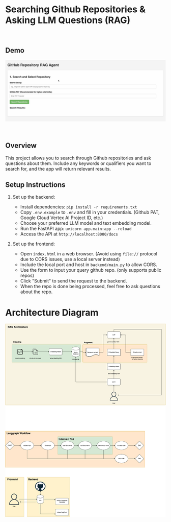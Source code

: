 # Searching Github Repositories & Asking LLM Questions (RAG)

<br>

## Demo
<p align="center">
   <a href="https://youtu.be/aV4cq7W9uY0">
      <img src="./cover-photo.png" alt="cover-photo"/>
   </a>
</p>

<br>

## Overview
This project allows you to search through Github repositories and ask questions about them. 
Include any keywords or qualifiers you want to search for, and the app will return relevant results.

## Setup Instructions
1. Set up the backend:
   - Install dependencies: `pip install -r requirements.txt`
   - Copy `.env.example` to `.env` and fill in your credentials. (Github PAT, Google Cloud Vertex AI Project ID, etc.)
   - Choose your preferred LLM model and text embedding model.
   - Run the FastAPI app: `uvicorn app.main:app --reload`
   - Access the API at `http://localhost:8000/docs`

2. Set up the frontend:
    - Open `index.html` in a web browser. (Avoid using `file://` protocol due to CORS issues, use a local server instead)
    - Include the local port and host in `backend/main.py` to allow CORS.
    - Use the form to input your query github repo. (only supports public repos)
    - Click "Submit" to send the request to the backend.
    - When the repo is done being processed, feel free to ask questions about the repo.

# Architecture Diagram

![architecture_diagram](./4052_a2.drawio.png)
